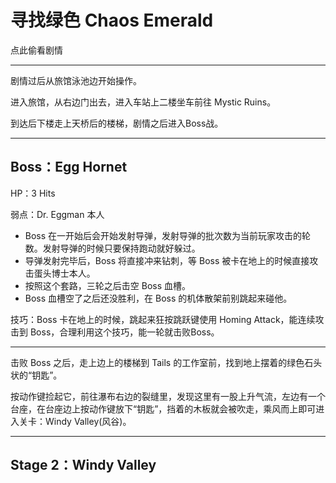 # 寻找绿色 Chaos Emerald

点此偷看剧情

---

剧情过后从旅馆泳池边开始操作。

进入旅馆，从右边门出去，进入车站上二楼坐车前往 Mystic Ruins。

到达后下楼走上天桥后的楼梯，剧情之后进入Boss战。

---

## Boss：Egg Hornet

HP：3 Hits

弱点：Dr. Eggman 本人

* Boss 在一开始后会开始发射导弹，发射导弹的批次数为当前玩家攻击的轮数。发射导弹的时候只要保持跑动就好躲过。
* 导弹发射完毕后，Boss 将直接冲来钻刺，等 Boss 被卡在地上的时候直接攻击蛋头博士本人。
* 按照这个套路，三轮之后击空 Boss 血槽。
* Boss 血槽空了之后还没胜利，在 Boss 的机体散架前别跳起来碰他。

技巧：Boss 卡在地上的时候，跳起来狂按跳跃键使用 Homing Attack，能连续攻击到 Boss，合理利用这个技巧，能一轮就击败Boss。

---

击败 Boss 之后，走上边上的楼梯到 Tails 的工作室前，找到地上摆着的绿色石头状的“钥匙”。

按动作键捡起它，前往瀑布右边的裂缝里，发现这里有一股上升气流，左边有一个台座，在台座边上按动作键放下“钥匙”，挡着的木板就会被吹走，乘风而上即可进入关卡：Windy Valley\(风谷\)。

---

## Stage 2：Windy Valley



